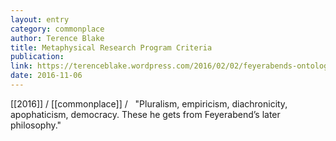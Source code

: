```yaml
---
layout: entry
category: commonplace
author: Terence Blake
title: Metaphysical Research Program Criteria
publication: 
link: https://terenceblake.wordpress.com/2016/02/02/feyerabends-ontology-pluralist-diachronic-apophatic-empirical-and-democratic/
date: 2016-11-06
---
```


[[2016]] / [[commonplace]] / 
 
"Pluralism, empiricism, diachronicity, apophaticism, democracy. These he gets from Feyerabend’s later philosophy."

